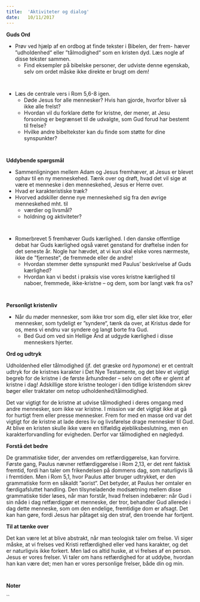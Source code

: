 ```yaml
---
title:  'Aktiviteter og dialog'
date:   10/11/2017
---
```


**Guds Ord**

* Prøv ved hjælp af en ordbog at finde tekster i Bibelen, der frem- hæver ”udholdenhed“ eller ”tålmodighed“ som en kristen dyd. Læs nogle af disse tekster sammen.
  * Find eksempler på bibelske personer, der udviste denne egenskab, selv om ordet måske ikke direkte er brugt om dem!

` `

* Læs de centrale vers i Rom 5,6-8 igen.
  * Døde Jesus for alle mennesker? Hvis han gjorde, hvorfor bliver så ikke alle frelst?
  * Hvordan vil du forklare dette for kristne, der mener, at Jesu forsoning er begrænset til de udvalgte, som Gud forud har bestemt til frelse?
  * Hvilke andre bibeltekster kan du finde som støtte for dine synspunkter?

` `

  **Uddybende spørgsmål**

  * Sammenligningen mellem Adam og Jesus fremhæver, at Jesus er blevet ophav til en ny menneskehed. Tænk over og drøft, hvad det vil sige at være et menneske i den menneskehed, Jesus er Herre over.
  * Hvad er karakteristiske træk?
  * Hvorved adskiller denne nye menneskehed sig fra den øvrige menneskehed mht. til
    - værdier og livsmål?
    - holdning og aktiviteter?

` `

* Romerbrevet 5 fremhæver Guds kærlighed. I den danske offentlige debat har Guds kærlighed også været genstand for drøftelse inden for det seneste år. Nogle har hævdet, at vi kun skal elske vores nærmeste, ikke de ”fjerneste“, de fremmede eller de andre!
  * Hvordan stemmer dette synspunkt med Paulus’ beskrivelse af Guds kærlighed?
  * Hvordan kan vi bedst i praksis vise vores kristne kærlighed til naboer, fremmede, ikke-kristne – og dem, som bor langt væk fra os?

` `

**Personligt kristenliv**

* Når du møder mennesker, som ikke tror som dig, eller slet ikke tror, eller mennesker, som tydeligt er ”syndere“, tænk da over, at Kristus døde for os, mens vi endnu var syndere og langt borte fra Gud.
  * Bed Gud om ved sin Hellige Ånd at udgyde kærlighed i disse menneskers hjerter.

**Ord og udtryk**

Udholdenhed eller tålmodighed (jf. det græske ord *hypomone*) er et centralt udtryk for de kristnes karakter i Det Nye Testamente, og det blev et vigtigt begreb for de kristne i de første århundreder – selv om det ofte er glemt af kristne i dag! Adskillige store kristne teologer i den tidlige kristendom skrev bøger eller traktater om netop udholdenhed/tålmodighed.

Det var vigtigt for de kristne at udvise tålmodighed i deres omgang med andre mennesker, som ikke var kristne. I mission var det vigtigt ikke at gå for hurtigt frem eller presse mennesker. Frem for med en masse ord var det vigtigt for de kristne at lade deres liv og livsførelse drage mennesker til Gud. At blive en kristen skulle ikke være en tilfældig øjebliksbeslutning, men en karakterforvandling for evigheden. Derfor var tålmodighed en nøgledyd.  

**Forstå det bedre**

De grammatiske tider, der anvendes om retfærdiggørelse, kan forvirre. Første gang, Paulus nævner retfærdiggørelse i Rom 2,13, er det rent faktisk fremtid, fordi han taler om frikendelsen på dommens dag, som naturligvis lå i fremtiden. Men i Rom 5,1, hvor Paulus atter bruger udtrykket, er den grammatiske form en såkaldt ”aorist“. Det betyder, at Paulus her omtaler en færdigafsluttet handling. Den tilsyneladende modsætning mellem disse grammatiske tider løses, når man forstår, hvad frelsen indebærer: når Gud i sin nåde i dag retfærdiggør et menneske, der tror, behandler Gud allerede i dag dette menneske, som om den endelige, fremtidige dom er afsagt. Det kan han gøre, fordi Jesus har påtaget sig den straf, den troende har fortjent.

**Til at tænke over**

Det kan være let at blive abstrakt, når man teologisk taler om frelse. Vi siger måske, at vi frelses ved Kristi retfærdighed eller ved hans karakter, og det er naturligvis ikke forkert. Men lad os altid huske, at vi frelses af en person. Jesus er vores frelser. Vi taler om hans retfærdighed for at uddybe, hvordan han kan være det; men han er vores personlige frelser, både din og min.

` `

**Noter**

``
